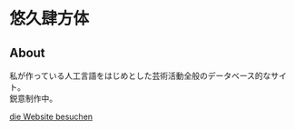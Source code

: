 # 悠久肆方体

## About

私が作っている人工言語をはじめとした芸術活動全般のデータベース的なサイト。  
鋭意制作中。

[die Website besuchen](http://tktb-tess.github.io)
